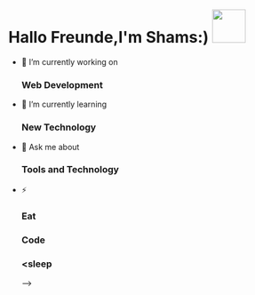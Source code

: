 <h1> Hallo Freunde,I'm Shams:) <img src ="https://media0.giphy.com/media/2FazhAHU2rNqOzEsg/200w.webp?cid=ecf05e47u3g68pdqkwbho4elu5kca9uv24ptgeylzpvnz94j&rid=200w.webp&ct=g" width="60"> </h1>



- 🔭 I’m currently working on <h3> Web Development</h3> 
- 🌱 I’m currently learning <h3>New Technology </h3>
- 💬 Ask me about <h3>Tools and Technology </h3>
- ⚡ <h3>Eat</h3><h3>Code</h3><h3><sleep</h3>
-->
